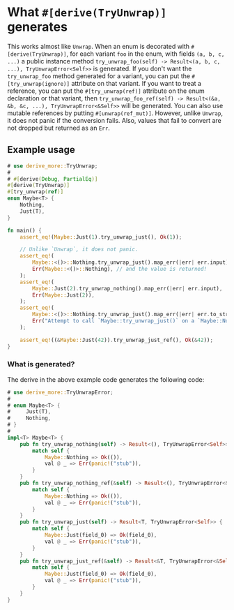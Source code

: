 # What `#[derive(TryUnwrap)]` generates

This works almost like `Unwrap`.
When an enum is decorated with `#[derive(TryUnwrap)]`, for each variant `foo` in the enum, with fields `(a, b, c, ...)` a public instance method `try_unwrap_foo(self) -> Result<(a, b, c, ...), TryUnwrapError<Self>>` is generated.
If you don't want the `try_unwrap_foo` method generated for a variant, you can put the `#[try_unwrap(ignore)]` attribute on that variant.
If you want to treat a reference, you can put the `#[try_unwrap(ref)]` attribute on the enum declaration or that variant, then `try_unwrap_foo_ref(self) -> Result<(&a, &b, &c, ...), TryUnwrapError<&Self>>` will be generated. You can also use mutable references by putting `#[unwrap(ref_mut)]`.
However, unlike `Unwrap`, it does not panic if the conversion fails. Also, values that fail to convert are not dropped but returned as an `Err`.

## Example usage

```rust
# use derive_more::TryUnwrap;
# 
# #[derive(Debug, PartialEq)]
#[derive(TryUnwrap)]
#[try_unwrap(ref)]
enum Maybe<T> {
    Nothing,
    Just(T),
}

fn main() {
    assert_eq!(Maybe::Just(1).try_unwrap_just(), Ok(1));

    // Unlike `Unwrap`, it does not panic.
    assert_eq!(
        Maybe::<()>::Nothing.try_unwrap_just().map_err(|err| err.input),
        Err(Maybe::<()>::Nothing), // and the value is returned!
    );
    assert_eq!(
        Maybe::Just(2).try_unwrap_nothing().map_err(|err| err.input),
        Err(Maybe::Just(2)),
    );
    assert_eq!(
        Maybe::<()>::Nothing.try_unwrap_just().map_err(|err| err.to_string()),
        Err("Attempt to call `Maybe::try_unwrap_just()` on a `Maybe::Nothing` value".into()),
    );

    assert_eq!((&Maybe::Just(42)).try_unwrap_just_ref(), Ok(&42));
}
```

### What is generated?

The derive in the above example code generates the following code:
```rust
# use derive_more::TryUnwrapError;
#
# enum Maybe<T> {
#     Just(T),
#     Nothing,
# }
#
impl<T> Maybe<T> {
    pub fn try_unwrap_nothing(self) -> Result<(), TryUnwrapError<Self>> {
        match self {
            Maybe::Nothing => Ok(()),
            val @ _ => Err(panic!("stub")),
        }
    }
    pub fn try_unwrap_nothing_ref(&self) -> Result<(), TryUnwrapError<&Self>> {
        match self {
            Maybe::Nothing => Ok(()),
            val @ _ => Err(panic!("stub")),
        }
    }
    pub fn try_unwrap_just(self) -> Result<T, TryUnwrapError<Self>> {
        match self {
            Maybe::Just(field_0) => Ok(field_0),
            val @ _ => Err(panic!("stub")),
        }
    }
    pub fn try_unwrap_just_ref(&self) -> Result<&T, TryUnwrapError<&Self>> {
        match self {
            Maybe::Just(field_0) => Ok(field_0),
            val @ _ => Err(panic!("stub")),
        }
    }
}
```
